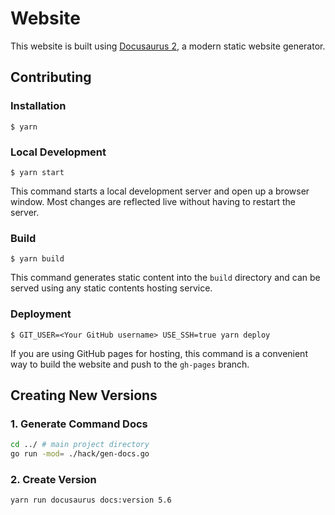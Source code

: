 # Website

This website is built using [Docusaurus 2](https://v2.docusaurus.io/), a modern static website generator.

## Contributing

### Installation

```
$ yarn
```

### Local Development

```
$ yarn start
```

This command starts a local development server and open up a browser window. Most changes are reflected live without having to restart the server.

### Build

```
$ yarn build
```

This command generates static content into the `build` directory and can be served using any static contents hosting service.

### Deployment

```
$ GIT_USER=<Your GitHub username> USE_SSH=true yarn deploy
```

If you are using GitHub pages for hosting, this command is a convenient way to build the website and push to the `gh-pages` branch.


## Creating New Versions

### 1. Generate Command Docs
```bash
cd ../ # main project directory
go run -mod= ./hack/gen-docs.go
```

### 2. Create Version
```bash
yarn run docusaurus docs:version 5.6
```
